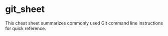 # git_sheet
This cheat sheet summarizes commonly used Git command line instructions for quick reference.
